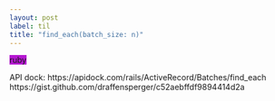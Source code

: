```yaml
---
layout: post
label: til
title: "find_each(batch_size: n)"
---
```


<p>
  
  <span class="issue-label" style="background-color: #b517d1">ruby</span>
  
</p>
API dock: https://apidock.com/rails/ActiveRecord/Batches/find_each
https://gist.github.com/draffensperger/c52aebffdf9894414d2a

